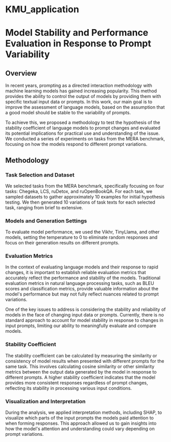 # KMU_application
# Model Stability and Performance Evaluation in Response to Prompt Variability

## Overview

In recent years, prompting as a directed interaction methodology with machine learning models has gained increasing popularity. This method provides the ability to control the output of models by providing them with specific textual input data or prompts. In this work, our main goal is to improve the assessment of language models, based on the assumption that a good model should be stable to the variability of prompts. 

To achieve this, we proposed a methodology to test the hypothesis of the stability coefficient of language models to prompt changes and evaluated its potential implications for practical use and understanding of the issue. We conducted a series of experiments on tasks from the MERA benchmark, focusing on how the models respond to different prompt variations.

## Methodology

### Task Selection and Dataset

We selected tasks from the MERA benchmark, specifically focusing on four tasks: Chegeka, LCS, ruDetox, and ruOpenBookQA. For each task, we sampled datasets to gather approximately 10 examples for initial hypothesis testing. We then generated 10 variations of task texts for each selected task, ranging from brief to extensive.

### Models and Generation Settings

To evaluate model performance, we used the Vikhr, TinyLlama, and other models, setting the temperature to 0 to eliminate random responses and focus on their generation results on different prompts. 

### Evaluation Metrics

In the context of evaluating language models and their response to rapid changes, it is important to establish reliable evaluation metrics that accurately reflect the performance and stability of the models. Traditional evaluation metrics in natural language processing tasks, such as BLEU scores and classification metrics, provide valuable information about the model's performance but may not fully reflect nuances related to prompt variations. 

One of the key issues to address is considering the stability and reliability of models in the face of changing input data or prompts. Currently, there is no standard approach to account for model stability in response to changes in input prompts, limiting our ability to meaningfully evaluate and compare models.

### Stability Coefficient

The stability coefficient can be calculated by measuring the similarity or consistency of model results when presented with different prompts for the same task. This involves calculating cosine similarity or other similarity metrics between the output data generated by the model in response to different prompts. A higher stability coefficient indicates that the model provides more consistent responses regardless of prompt changes, reflecting its stability in processing various input conditions.

### Visualization and Interpretation

During the analysis, we applied interpretation methods, including SHAP, to visualize which parts of the input prompts the models paid attention to when forming responses. This approach allowed us to gain insights into how the model's attention and understanding could vary depending on prompt variations.

